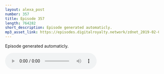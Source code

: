 ```yaml
---
layout: alexa_post
number: 357
title: Episode 357
length: 764282
short_description: Episode generated automaticly.
mp3_asset_link: https://episodes.digitalroyalty.network/zdnet_2019-02-06_01-00-08.mp3
---
```


Episode generated automaticly.

<audio controls>
    <source src="{{ page.mp3_asset_link }}" type="audio/mpeg">
</audio>
